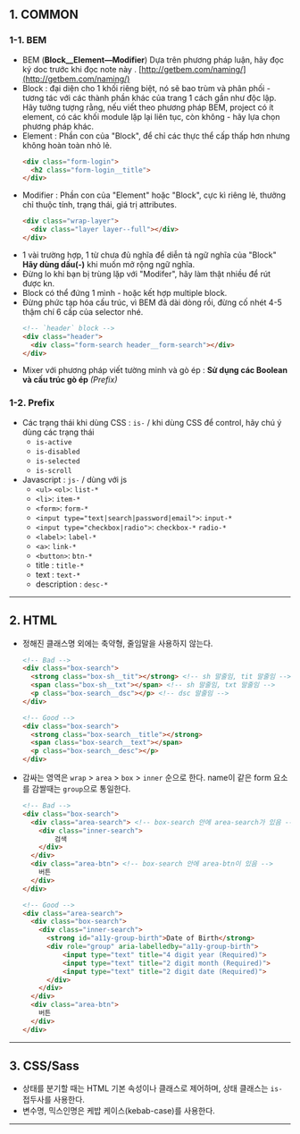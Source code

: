 ## 1. COMMON

### 1-1. BEM

- BEM (**Block__Element—Modifier**) Dựa trên phương pháp luận, hãy đọc ký doc trước khi đọc note này . [http://getbem.com/naming/](http://getbem.com/naming/)
- Block : đại diện cho 1 khối riêng biệt, nó sẽ bao trùm và phân phối -tương tác với các thành phần khác của trang 1 cách gần như độc lập. Hãy tưởng tượng rằng, nếu viết theo phương pháp BEM, project có ít element, có các khối module lặp lại liên tục, còn không - hãy lựa chọn phương pháp khác.
- Element : Phần con của "Block", để chỉ các thực thể cấp thấp hơn nhưng không hoàn toàn nhỏ lẻ.
  ```html
  <div class="form-login">
    <h2 class="form-login__title">
  </div>
  ```
- Modifier : Phần con của "Element" hoặc "Block", cực kì riêng lẻ, thưởng chỉ thuộc tính, trạng thái, giá trị attributes.
  ```html
  <div class="wrap-layer">
    <div class="layer layer--full"></div>
  </div>
  ```
- 1 vài trường hợp, 1 từ chưa đủ nghĩa để diễn tả ngữ nghĩa của "Block" **Hãy dùng dấu(-)** khi muốn mở rộng ngữ nghĩa.
- Đừng lo khi bạn bị trùng lặp với "Modifer", hãy làm thật nhiều để rút được kn.
- Block có thể đứng 1 mình - hoặc kết hợp multiple block.
- Đừng phức tạp hóa cấu trúc, vì BEM đã dài dòng rồi, đừng cố nhét 4-5 thậm chí 6 cấp của selector nhé.
  ```html
  <!-- `header` block -->
  <div class="header">
    <div class="form-search header__form-search"></div>
  </div>
  ```
- Mixer với phương pháp viết tường minh và gò ép : **Sử dụng các Boolean và cấu trúc gò ép** *(Prefix)*


### 1-2. Prefix

- Các trạng thái khi dùng CSS :  `is-` / khi dùng CSS để control, hãy chú ý dùng các trạng thái
    - `is-active`
    - `is-disabled`
    - `is-selected`
    - `is-scroll`
- Javascript : `js-` / dùng với js
    - `<ul>` `<ol>`: `list-*`
    - `<li>`: `item-*` 
    - `<form>`: `form-*` 
    - `<input type="text|search|password|email">`: `input-*` 
    - `<input type="checkbox|radio">`: `checkbox-*`  `radio-*` 
    - `<label>`: `label-*` 
    - `<a>`: `link-*`  
    - `<button>`: `btn-*`
    - title : `title-*`
    - text : `text-*`
    - description : `desc-*`
  
---
## 2. HTML

- 정해진 클래스명 외에는 축약형, 줄임말을 사용하지 않는다.
  ```html
  <!-- Bad -->
  <div class="box-search">
    <strong class="box-sh__tit"></strong> <!-- sh 말줄임, tit 말줄임 -->
    <span class="box-sh__txt"></span> <!-- sh 말줄임, txt 말줄임 -->
    <p class="box-search__dsc"></p> <!-- dsc 말줄임 -->
  </div>

  <!-- Good -->
  <div class="box-search">
    <strong class="box-search__title"></strong>
    <span class="box-search__text"></span>
    <p class="box-search__desc"></p>
  </div>
  ```
- 감싸는 영역은 `wrap` > `area` > `box` > `inner` 순으로 한다.  name이 같은 form 요소를 감쌀때는 `group`으로 통일한다.
  ```html
  <!-- Bad -->
  <div class="box-search">
    <div class="area-search"> <!-- box-search 안에 area-search가 있음 -->
      <div class="inner-search">
          검색
      </div>
    </div>
    <div class="area-btn"> <!-- box-search 안에 area-btn이 있음 -->
      버튼
    </div>
  </div>

  <!-- Good -->
  <div class="area-search">
    <div class="box-search">
      <div class="inner-search">
        <strong id="a11y-group-birth">Date of Birth</strong>
        <div role="group" aria-labelledby="a11y-group-birth">
            <input type="text" title="4 digit year (Required)">
            <input type="text" title="2 digit month (Required)">
            <input type="text" title="2 digit date (Required)">
        </div>
      </div>
    </div>
    <div class="area-btn">
      버튼
    </div>
  </div>
  ```
---
## 3. CSS/Sass

- 상태를 분기할 때는 HTML 기본 속성이나 클래스로 제어하며, 상태 클래스는 `is-` 접두사를 사용한다.
- 변수명, 믹스인명은 케밥 케이스(kebab-case)를 사용한다.

---